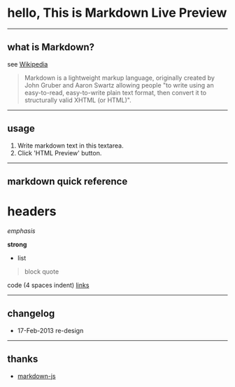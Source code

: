 # hello, This is Markdown Live Preview

----
  ## what is Markdown?
  see [Wikipedia](http://en.wikipedia.org/wiki/Markdown)

> Markdown is a lightweight markup language, originally created by John Gruber and Aaron Swartz allowing people "to write using an easy-to-read, easy-to-write plain text format, then convert it to structurally valid XHTML (or HTML)".

----
  ## usage
  1. Write markdown text in this textarea.
2. Click 'HTML Preview' button.

----
  ## markdown quick reference
  # headers
  
  *emphasis*
  
  **strong**
  
  * list

>block quote

code (4 spaces indent)
[links](http://wikipedia.org)

----
  ## changelog
  * 17-Feb-2013 re-design

----
  ## thanks
  * [markdown-js](https://github.com/evilstreak/markdown-js)
